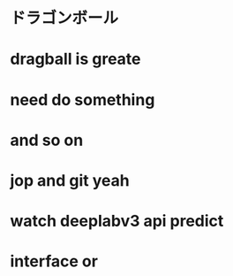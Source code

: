 # ドラゴンボール
# dragball is greate 
# need do something
# and so on
# jop and git yeah
# watch deeplabv3 api predict
# interface or 
